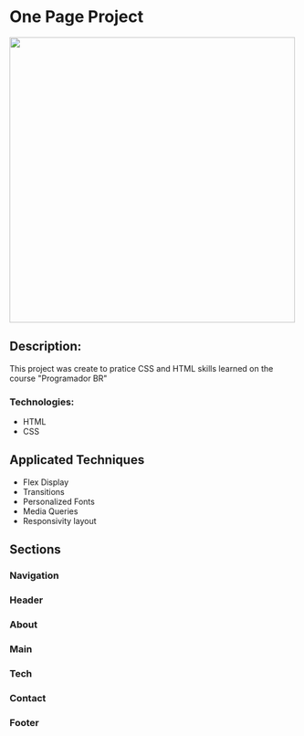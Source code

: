 # One Page Project

<img src = './gifs/full.gif' width = '500px'>

## Description:

<p>This project was create to pratice CSS and HTML skills learned on the course "Programador BR"</p>

### Technologies:

+ HTML
+ CSS

## Applicated Techniques

+ Flex Display
+ Transitions
+ Personalized Fonts
+ Media Queries
+ Responsivity layout 

## Sections

### Navigation

### Header

### About

### Main

### Tech

### Contact

### Footer